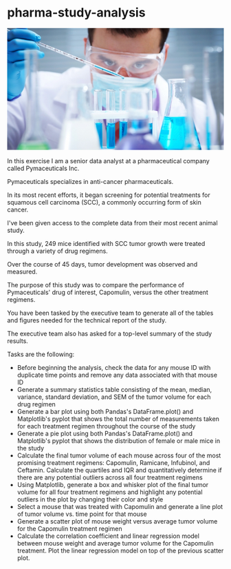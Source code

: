 # pharma-study-analysis

![Laboratory](Images/Laboratory.jpg)

In this exercise I am a senior data analyst at a pharmaceutical company called Pymaceuticals Inc.  

Pymaceuticals specializes in anti-cancer pharmaceuticals. 

In its most recent efforts, it began screening for potential treatments for squamous cell carcinoma (SCC), a commonly occurring form of skin cancer.  

I've been given access to the complete data from their most recent animal study. 

In this study, 249 mice identified with SCC tumor growth were treated through a variety of drug regimens. 

Over the course of 45 days, tumor development was observed and measured. 

The purpose of this study was to compare the performance of Pymaceuticals' drug of interest, Capomulin, versus the other treatment regimens. 

You have been tasked by the executive team to generate all of the tables and figures needed for the technical report of the study. 

The executive team also has asked for a top-level summary of the study results.

Tasks are the following:

- Before beginning the analysis, check the data for any mouse ID with duplicate time points and remove any data associated with that mouse ID
- Generate a summary statistics table consisting of the mean, median, variance, standard deviation, and SEM of the tumor volume for each drug regimen
- Generate a bar plot using both Pandas's DataFrame.plot() and Matplotlib's pyplot that shows the total number of measurements taken for each treatment regimen throughout the course of the study
- Generate a pie plot using both Pandas's DataFrame.plot() and Matplotlib's pyplot that shows the distribution of female or male mice in the study
- Calculate the final tumor volume of each mouse across four of the most promising treatment regimens: Capomulin, Ramicane, Infubinol, and Ceftamin. Calculate the quartiles and IQR and quantitatively determine if there are any potential outliers across all four treatment regimens
- Using Matplotlib, generate a box and whisker plot of the final tumor volume for all four treatment regimens and highlight any potential outliers in the plot by changing their color and style
- Select a mouse that was treated with Capomulin and generate a line plot of tumor volume vs. time point for that mouse
- Generate a scatter plot of mouse weight versus average tumor volume for the Capomulin treatment regimen
- Calculate the correlation coefficient and linear regression model between mouse weight and average tumor volume for the Capomulin treatment. Plot the linear regression model on top of the previous scatter plot.

